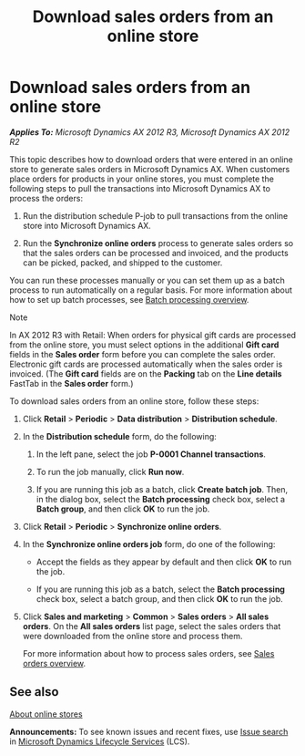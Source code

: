 ﻿---
title: Download sales orders from an online store
TOCTitle: Download sales orders from an online store
ms:assetid: 7e220abc-ea57-4769-bf4b-fe8ee75221f7
ms:mtpsurl: https://technet.microsoft.com/en-us/library/Dn631655(v=AX.60)
ms:contentKeyID: 62200106
ms.date: 04/18/2014
mtps_version: v=AX.60
f1_keywords:
- download
- sales orders
- retail
- Classes.RetailSyncOrdersSchedulerJob
- Forms.RetailCDXSchedule
- Online store
- online transactions
---

# Download sales orders from an online store 


_**Applies To:** Microsoft Dynamics AX 2012 R3, Microsoft Dynamics AX 2012 R2_

This topic describes how to download orders that were entered in an online store to generate sales orders in Microsoft Dynamics AX. When customers place orders for products in your online stores, you must complete the following steps to pull the transactions into Microsoft Dynamics AX to process the orders:

1.  Run the distribution schedule P-job to pull transactions from the online store into Microsoft Dynamics AX.

2.  Run the **Synchronize online orders** process to generate sales orders so that the sales orders can be processed and invoiced, and the products can be picked, packed, and shipped to the customer.

You can run these processes manually or you can set them up as a batch process to run automatically on a regular basis. For more information about how to set up batch processes, see [Batch processing overview](batch-processing-overview.md).


> [!NOTE]
> <P>In AX 2012 R3 with Retail: When orders for physical gift cards are processed from the online store, you must select options in the additional <STRONG>Gift card</STRONG> fields in the <STRONG>Sales order</STRONG> form before you can complete the sales order. Electronic gift cards are processed automatically when the sales order is invoiced. (The <STRONG>Gift card</STRONG> fields are on the <STRONG>Packing</STRONG> tab on the <STRONG>Line details</STRONG> FastTab in the <STRONG>Sales order</STRONG> form.)</P>



To download sales orders from an online store, follow these steps:

1.  Click **Retail** \> **Periodic** \> **Data distribution** \> **Distribution schedule**.

2.  In the **Distribution schedule** form, do the following:
    
    1.  In the left pane, select the job **P-0001 Channel transactions**.
    
    2.  To run the job manually, click **Run now**.
    
    3.  If you are running this job as a batch, click **Create batch job**. Then, in the dialog box, select the **Batch processing** check box, select a **Batch group**, and then click **OK** to run the job.

3.  Click **Retail** \> **Periodic** \> **Synchronize online orders**.

4.  In the **Synchronize online orders job** form, do one of the following:
    
      - Accept the fields as they appear by default and then click **OK** to run the job.
    
      - If you are running this job as a batch, select the **Batch processing** check box, select a batch group, and then click **OK** to run the job.

5.  Click **Sales and marketing** \> **Common** \> **Sales orders** \> **All sales orders**. On the **All sales orders** list page, select the sales orders that were downloaded from the online store and process them.
    
    For more information about how to process sales orders, see [Sales orders overview](sales-orders-overview.md).

## See also

[About online stores](about-online-stores.md)

  
**Announcements:** To see known issues and recent fixes, use [Issue search](http://go.microsoft.com/fwlink/?linkid=389258) in [Microsoft Dynamics Lifecycle Services](http://go.microsoft.com/fwlink/?linkid=306505) (LCS).

